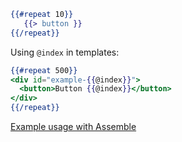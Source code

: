 ```handlebars
{{#repeat 10}}
   {{> button }}
{{/repeat}}
```
Using `@index` in templates:

```handlebars
{{#repeat 500}}
<div id="example-{{@index}}">
  <button>Button {{@index}}</button>
</div>
{{/repeat}}
```

[Example usage with Assemble](./EXAMPLES.md)